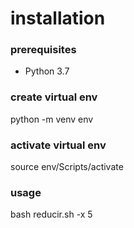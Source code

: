 # installation

### prerequisites

- Python 3.7

### create virtual env

python -m venv env

### activate virtual env

source env/Scripts/activate

### usage

bash reducir.sh -x 5
